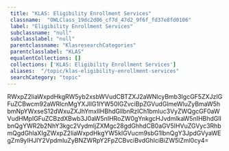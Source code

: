 ```yaml
--- 
 title: "KLAS: Eligibility Enrollment Services" 
 classname:  "OWLClass_19dc2d06_cf7d_47d2_9f6f_fd37e8fd0106" 
 label: "Eligibility Enrollment Services" 
 subclassname: "null" 
 subclasslabel: "null" 
 parentclassname: "KlasresearchCategories" 
 parentclasslabel: "KLAS" 
 equalentCollections: [] 
 collections: ['KLAS: Eligibility Enrollment Services']
 aliases:  "/topic/klas-eligibility-enrollment-services"  
 searchCategory: "topic" 
---
```

RWxpZ2liaWxpdHkgRW5yb2xsbWVudCBTZXJ2aWNlcyBmb3IgcGF5ZXJzIGFuZCBwcm92aWRlcnMgYXJlIG1lYW50IGZvciBpZGVudGlmeWluZyBmaW5hbmNpYWxseS12dWxuZXJhYmxlIHBhdGllbnRzICh1bmluc3VyZWQgcGF0aWVudHMpIGFuZCBzdXBwb3J0aW5nIHRoZW0gYnkgcHJvdmlkaW5nIHBhdGllbnQgYWR2b2NhY3kgc2VydmljZXMgc28gdGhhdCB0aGV5IHVuZGVyc3RhbmQgdGhlaXIgZWxpZ2liaWxpdHkgYW5kIGVucm9sbG1lbnQgY3JpdGVyaWEgZm9yIHJlY2VpdmluZyBNZWRpY2FpZCBvciBvdGhlciBiZW5lZml0cy4=